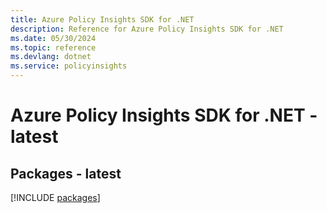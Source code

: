```yaml
---
title: Azure Policy Insights SDK for .NET
description: Reference for Azure Policy Insights SDK for .NET
ms.date: 05/30/2024
ms.topic: reference
ms.devlang: dotnet
ms.service: policyinsights
---
```

# Azure Policy Insights SDK for .NET - latest
## Packages - latest
[!INCLUDE [packages](policy-insights-index.md)]